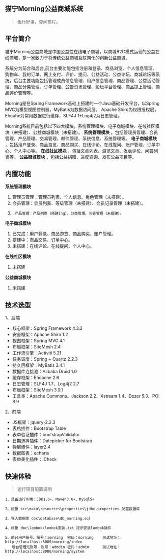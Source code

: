##  猫宁Morning公益商城系统

> 但行好事，莫问前程。

## 平台简介

猫宁Morning公益商城是中国公益性在线电子商城，以商城B2C模式运营的公益在线商城，是一家致力于将传统公益商城互联网化的创新公益商城。

系统分为前台和后台,前台主要功能包括注册和登录、商品浏览、个人信息管理、购物车、我的订单、网上支付、评价、提问、公益活动、公益论坛、商城论坛等系统，后台主要功能包括管理成员信息管理、用户信息管理、商品管理、公益活动管理、商品分类管理、订单管理、公告资讯管理、论坛平台管理、商品提上管理、商品评价管理等。 

Morning是在Spring Framework基础上搭建的一个Java基础开发平台，以Spring MVC为模型视图控制器，MyBatis为数据访问层，
Apache Shiro为权限授权层，Ehcahe对常用数据进行缓存，SLF4J 1+Log4j2为日志管理。

Morning系統目前包括以下四大模块，系统管理模块、电子商城模块、在线社区模块（未搭建）、公益商城模块（未搭建）。
 **系统管理模块** ，包括管理员管理、会员管理、产品管理、交易管理、邮件管理、系统信息、系统管理等。
 **电子商城模块** ，包括用户登录、商品游览、商品购买、在线评论、在线提问、账户管理、订单中心、个人中心等。
 **在线社区模块** ，包括文章列表、游览文章、发表评论、问答列表等。
 **公益商城模块** ，包括公益捐赠、进度查询、发布公益项目等。

## 内置功能

 **系统管理模块**
1.	管理员管理：管理员列表、个人信息、角色管理（未搭建）。
2.	会员管理：会员列表、等级管理（未搭建）、会员记录管理（未搭建）。
3.      产品管理：产品列表（搭建ing）、分类管理、问答管理（未搭建）。

 **电子商城模块**
1.	已完成：用户登录、商品游览、商品购买、账户管理。
2.	搭建中：商品交易、订单中心。
3.	未搭建：在线评论、在线提问、个人中心。

 **在线社区模块** 
1.	未搭建

 **公益商城模块** 
1.	未搭建


## 技术选型

1、后端

* 核心框架：Spring Framework 4.3.3
* 安全框架：Apache Shiro 1.2
* 视图框架：Spring MVC 4.1
* 布局框架：SiteMesh 2.4
* 工作流引擎：Activiti 5.21
* 任务调度：Spring + Quartz 2.2.3
* 持久层框架：MyBatis 3.4.1
* 数据库连接池：Alibaba Druid 1.0
* 缓存框架：Ehcache 2.6
* 日志管理：SLF4J 1.7、Log4j2 2.7
* 布局框架：SiteMesh 3.0.1 
* 工具类：Apache Commons、Jackson 2.2、Xstream 1.4、Dozer 5.3、POI 3.9


2、前端

* JS框架：jquery-2.2.3
* 表格插件：Bootstrap Table
* 表单验证插件：bootstrapValidator
* 日期选择插件：Datepicker for Bootstrap
* 弹层组件：layer2.4
* 数据图表：echarts
* 表单美化插件：iCheck

## 快速体验


> 运行项目配置说明

```
1、具备运行环境：JDK1.6+、Maven3.0+、MySql5+

2、根据 src\main\resources\properties\jdbc.properties 配置数据库

3、导入数据库 doc\database\db_morning.sql

4、根据 doc\lombok\lombok安装.txt 提示安装lombok插件

5、前台用户账号，账号：morning  密码：morning    测试地址：http://localhost:8080/morning/index
   后台管理元账号，账号：admdin 密码：admin      测试地址：http://localhost:8080/morning/system

```
